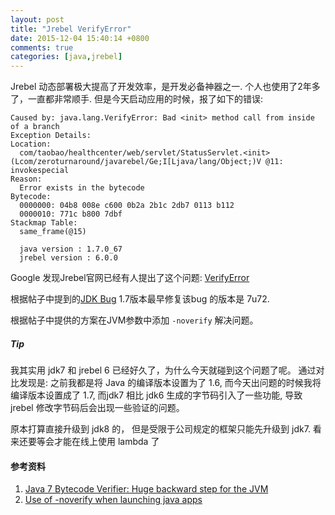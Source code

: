 ```yaml
---
layout: post
title: "Jrebel VerifyError"
date: 2015-12-04 15:40:14 +0800
comments: true
categories: [java,jrebel]
---
```



Jrebel 动态部署极大提高了开发效率，是开发必备神器之一. 个人也使用了2年多了，一直都非常顺手.  但是今天启动应用的时候，报了如下的错误:


    Caused by: java.lang.VerifyError: Bad <init> method call from inside of a branch
    Exception Details:
    Location:
      com/taobao/healthcenter/web/servlet/StatusServlet.<init>(Lcom/zeroturnaround/javarebel/Ge;I[Ljava/lang/Object;)V @11: invokespecial
    Reason:
      Error exists in the bytecode
    Bytecode:
      0000000: 04b8 008e c600 0b2a 2b1c 2db7 0113 b112
      0000010: 771c b800 7dbf                         
    Stackmap Table:
      same_frame(@15)

      java version : 1.7.0_67
      jrebel version : 6.0.0


Google 发现Jrebel官网已经有人提出了这个问题: [VerifyError](http://zeroturnaround.com/forums/topic/verifyerror-bad-method-call-from-inside-of-a-branch/)

<!-- more -->

根据帖子中提到的[JDK Bug](https://bugs.openjdk.java.net/browse/JDK-8051012) 1.7版本最早修复该bug 的版本是 7u72.

根据帖子中提供的方案在JVM参数中添加 `-noverify` 解决问题。

##### Tip

我其实用 jdk7 和 jrebel 6 已经好久了，为什么今天就碰到这个问题了呢。 通过对比发现是: 之前我都是将 Java 的编译版本设置为了 1.6, 而今天出问题的时候我将编译版本设置成了 1.7, 而jdk7 相比 jdk6 生成的字节码引入了一些功能, 导致 jrebel 修改字节码后会出现一些验证的问题。

原本打算直接升级到 jdk8 的， 但是受限于公司规定的框架只能先升级到 jdk7. 看来还要等会才能在线上使用 lambda 了

#### 参考资料

1. [Java 7 Bytecode Verifier: Huge backward step for the JVM](http://chrononsystems.com/blog/java-7-design-flaw-leads-to-huge-backward-step-for-the-jvm)
2. [Use of -noverify when launching java apps](http://stackoverflow.com/questions/300639/use-of-noverify-when-launching-java-apps)
